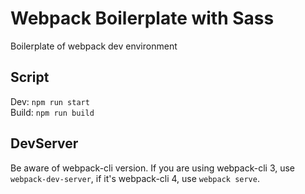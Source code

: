 # Webpack Boilerplate with Sass

Boilerplate of webpack dev environment

## Script

Dev: `npm run start`<br/> Build: `npm run build`

## DevServer

Be aware of webpack-cli version. If you are using webpack-cli 3, use `webpack-dev-server`, if it's webpack-cli 4, use `webpack serve`.
